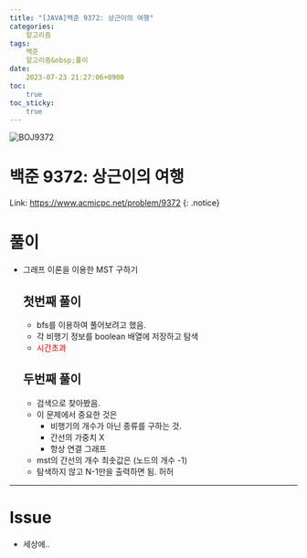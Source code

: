 ```yaml
---
title: "[JAVA]백준 9372: 상근이의 여행"
categories:
    알고리즘
tags:
    백준
    알고리즘&nbsp;풀이
date:
    2023-07-23 21:27:06+0900
toc:
    true
toc_sticky:
    true
---
```

![BOJ9372](https://github.com/cuzzzu1318/Algorithm/assets/77597885/b446edcb-3aa4-4095-862c-5c6401f10860)






# 백준 9372: 상근이의 여행
Link: <https://www.acmicpc.net/problem/9372>
{: .notice}


# 풀이
* 그래프 이론을 이용한 MST 구하기
    ## 첫번째 풀이
    * bfs를 이용하여 풀어보려고 했음.
    * 각 비행기 정보를 boolean 배열에 저장하고 탐색
    * <span style = "color: red"> 시간초과

    <script src="https://gist.github.com/cuzzzu1318/f6aafacbb1197bdda20670b1e069d741.js"></script>

    ## 두번째 풀이
    * 검색으로 찾아봤음.
    * 이 문제에서 중요한 것은
      * 비행기의 개수가 아닌 종류를 구하는 것.
      * 간선의 가중치 X
      * 항상 연결 그래프
    * mst의 간선의 개수 최솟값은 (노드의 개수 -1)
    * 탐색하지 않고 N-1만을 출력하면 됨. 허허

    <script src="https://gist.github.com/cuzzzu1318/fd33f479cb097bca4bc4ba3658d4541e.js"></script>
***

# Issue

* 세상에..